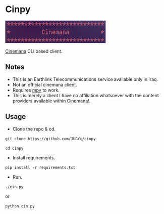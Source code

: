# Cinpy

![icon](https://github.com/JUGYx/cinpy/blob/main/cinpy.png)

[Cinemana](https://cinemana.shabakaty.com) CLI based client.

## Notes
- This is an Earthlink Telecommunications service available only in Iraq.
- Not an official cinemana client.
- Requires [mpv](https://mpv.io) to work.
- This is merely a client I have no affiliation whatsoever with the content providers available within [Cinemana](https://cinemana.shabakaty.com)!.

## Usage
- Clone the repo & cd.
```console
git clone https://github.com/JUGYx/cinpy
```
```console
cd cinpy
```
- Install requirements.
```console
pip install -r requirements.txt
```
- Run.
```console
./cin.py
```
or

```console
python cin.py
```
